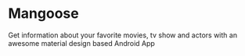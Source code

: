 # Mangoose   
Get information about your favorite movies, tv show and actors with an awesome material design based Android App
